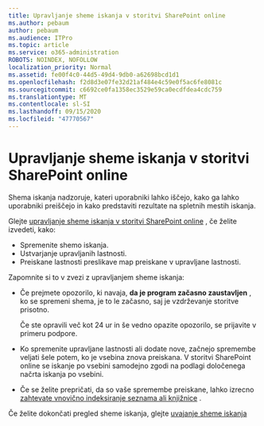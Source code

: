 ```yaml
---
title: Upravljanje sheme iskanja v storitvi SharePoint online
ms.author: pebaum
author: pebaum
ms.audience: ITPro
ms.topic: article
ms.service: o365-administration
ROBOTS: NOINDEX, NOFOLLOW
localization_priority: Normal
ms.assetid: fe00f4c0-44d5-49d4-9db0-a62698bcd1d1
ms.openlocfilehash: f2d8d3e07fe32d21af484e4c59e0f5ac6fe8081c
ms.sourcegitcommit: c6692ce0fa1358ec3529e59ca0ecdfdea4cdc759
ms.translationtype: MT
ms.contentlocale: sl-SI
ms.lasthandoff: 09/15/2020
ms.locfileid: "47770567"
---
```

# <a name="manage-search-schema-in-sharepoint-online"></a>Upravljanje sheme iskanja v storitvi SharePoint online

Shema iskanja nadzoruje, kateri uporabniki lahko iščejo, kako ga lahko uporabniki preiščejo in kako predstaviti rezultate na spletnih mestih iskanja. 

Glejte [upravljanje sheme iskanja v storitvi SharePoint online](https://docs.microsoft.com/sharepoint/manage-search-schema) , če želite izvedeti, kako: 
- Spremenite shemo iskanja.
- Ustvarjanje upravljanih lastnosti.
- Preiskane lastnosti preslikave map preiskane v upravljane lastnosti.

Zapomnite si to v zvezi z upravljanjem sheme iskanja:

- Če prejmete opozorilo, ki navaja, **da je program začasno zaustavljen** , ko se spremeni shema, je to le začasno, saj je vzdrževanje storitve prisotno. 

    Če ste opravili več kot 24 ur in še vedno opazite opozorilo, se prijavite v primeru podpore.
- Ko spremenite upravljane lastnosti ali dodate nove, začnejo spremembe veljati šele potem, ko je vsebina znova preiskana. V storitvi SharePoint online se iskanje po vsebini samodejno zgodi na podlagi določenega načrta iskanja po vsebini.
- Če se želite prepričati, da so vaše spremembe preiskane, lahko izrecno [zahtevate vnovično indeksiranje seznama ali knjižnice](https://docs.microsoft.com/sharepoint/manage-search-schema#request-re-indexing-of-a-document-library-or-list) . 

Če želite dokončati pregled sheme iskanja, glejte [uvajanje sheme iskanja](https://blogs.technet.microsoft.com/tothesharepoint/2012/11/25/introducing-search-schema-for-sharepoint-2013/) 


